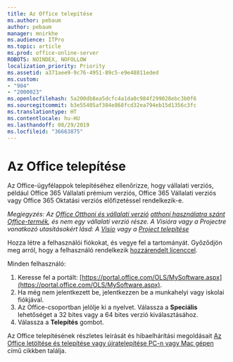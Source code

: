 ```yaml
---
title: Az Office telepítése
ms.author: pebaum
author: pebaum
manager: mnirkhe
ms.audience: ITPro
ms.topic: article
ms.prod: office-online-server
ROBOTS: NOINDEX, NOFOLLOW
localization_priority: Priority
ms.assetid: a371aee9-9c76-4951-89c5-e9e48811eded
ms.custom:
- "904"
- "2000023"
ms.openlocfilehash: 5a200db8ea5dcfc4a1da0c984f299028ebc3b0f6
ms.sourcegitcommit: b3e55405af384e868fcd32ea794eb15d1356c3fc
ms.translationtype: HT
ms.contentlocale: hu-HU
ms.lasthandoff: 08/29/2019
ms.locfileid: "36663875"
---
```

# <a name="how-to-install-office"></a>Az Office telepítése

Az Office-ügyfélappok telepítéséhez ellenőrizze, hogy vállalati verziós, például Office 365 Vállalati prémium verziós, Office 365 Vállalati verziós vagy Office 365 Oktatási verziós előfizetéssel rendelkezik-e.
  
*Megjegyzés: Az [Office Otthoni és vállalati verzió](https://products.office.com/home-and-business) [otthoni használatra szánt Office-termék](https://support.office.com/article/28cbc8cf-1332-4f04-9123-9b660abb629e?wt.mc_id=Alchemy_ClientDIA), és nem egy vállalati verzió része. A Visióra vagy a Projectre vonatkozó utasításokért lásd: A [Visio](https://support.office.com/article/f98f21e3-aa02-4827-9167-ddab5b025710) vagy a [Project telepítése](https://support.office.com/article/7059249b-d9fe-4d61-ab96-5c5bf435f281)*

Hozza létre a felhasználói fiókokat, és vegye fel a tartományát. Győződjön meg arról, hogy a felhasználó rendelkezik [hozzárendelt licenccel](https://support.office.com/article/997596b5-4173-4627-b915-36abac6786dc?wt.mc_id=Alchemy_ClientDIA).

Minden felhasználó:

1. Keresse fel a portált: [https://portal.office.com/OLS/MySoftware.aspx](https://portal.office.com/OLS/MySoftware.aspx).
2. Ha még nem jelentkezett be, jelentkezzen be a munkahelyi vagy iskolai fiókjával.
3. Az Office-csoportban jelölje ki a nyelvet. Válassza a **Speciális** lehetőséget a 32 bites vagy a 64 bites verzió kiválasztásához.
4. Válassza a **Telepítés** gombot.

Az Office telepítésének részletes leírását és hibaelhárítási megoldásait [Az Office letöltése és telepítése vagy újratelepítése PC-n vagy Mac gépen](https://support.office.com/article/4414eaaf-0478-48be-9c42-23adc4716658?wt.mc_id=Alchemy_ClientDIA) című cikkben találja.
